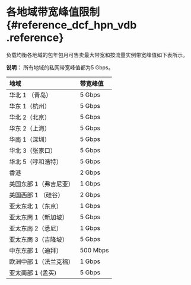 # 各地域带宽峰值限制 {#reference_dcf_hpn_vdb .reference}

负载均衡各地域的包年包月可售卖最大带宽和按流量实例带宽峰值如下表所示。

**说明：** 所有地域的私网带宽峰值都为5 Gbps。

|地域|带宽峰值|
|:-|:---|
|华北 1 （青岛）|5 Gbps|
|华东 1（杭州）|5 Gbps|
|华北 2（北京）|5 Gbps|
|华东 2（上海）|5 Gbps|
|华南 1（深圳）|5 Gbps|
|华北 3（张家口）|5 Gbps|
|华北 5（呼和浩特）|5 Gbps|
|香港|2 Gbps|
|美国东部 1（弗吉尼亚）|1 Gbps|
|美国西部 1 （硅谷）|2 Gbps|
|亚太东北 1（东京）|1 Gbps|
|亚太东南 1（新加坡）|5 Gbps|
|亚太东南 2（悉尼）|1 Gbps|
|亚太东南 3（吉隆坡）|5 Gbps|
|中东东部 1（迪拜）|500 Mbps|
|欧洲中部 1（法兰克福）|1 Gbps|
|亚太南部 1 \(孟买\)|5 Gbps|

